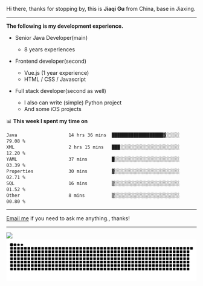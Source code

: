Hi there, thanks for stopping by, this is **Jiaqi Gu** from China, base in Jiaxing.

---

**The following is my development experience.**

- Senior Java Developer(main)
  - 8 years experiences

- Frontend developer(second)
  - Vue.js (1 year experience)
  - HTML / CSS / Javascript
  
- Full stack developer(second as well)
  - I also can write (simple) Python project
  - And some iOS projects

📊 **This week I spent my time on**
<!--START_SECTION:waka-->

```text
Java                   14 hrs 36 mins  ███████████████████▓░░░░░   79.08 %
XML                    2 hrs 15 mins   ███░░░░░░░░░░░░░░░░░░░░░░   12.20 %
YAML                   37 mins         █░░░░░░░░░░░░░░░░░░░░░░░░   03.39 %
Properties             30 mins         ▓░░░░░░░░░░░░░░░░░░░░░░░░   02.71 %
SQL                    16 mins         ▒░░░░░░░░░░░░░░░░░░░░░░░░   01.52 %
Other                  8 mins          ▒░░░░░░░░░░░░░░░░░░░░░░░░   00.80 %
```

<!--END_SECTION:waka-->

---

[Email me](mailto:htk2klwgr@mozmail.com?subject=Hiring_from_GitHub) if you need to ask me anything., thanks!

---

![]( https://visitor-badge.glitch.me/badge?page_id=githubgujiaqi)
![]( https://github.com/droid-Q/droid-Q/raw/output/github-contribution-grid-snake.svg#gh-dark-mode-only)
